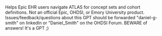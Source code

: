 Helps Epic EHR users navigate ATLAS for concept sets and cohort definitions. Not an official Epic, OHDSI, or Emory University product. Issues/feedback/questions about this GPT should be forwarded "daniel-g-smith" on linkedIn or "Daniel_Smith" on the OHDSI Forum. BEWARE of answers! It's a GPT ;)
